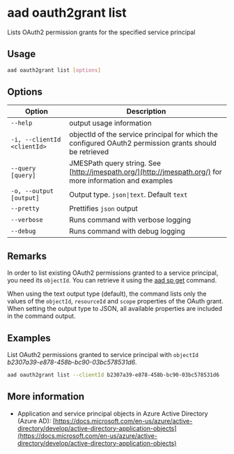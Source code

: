 # aad oauth2grant list

Lists OAuth2 permission grants for the specified service principal

## Usage

```sh
aad oauth2grant list [options]
```

## Options

Option|Description
------|-----------
`--help`|output usage information
`-i, --clientId <clientId>`|objectId of the service principal for which the configured OAuth2 permission grants should be retrieved
`--query [query]`|JMESPath query string. See [http://jmespath.org/](http://jmespath.org/) for more information and examples
`-o, --output [output]`|Output type. `json\|text`. Default `text`
`--pretty`|Prettifies `json` output
`--verbose`|Runs command with verbose logging
`--debug`|Runs command with debug logging

## Remarks

In order to list existing OAuth2 permissions granted to a service principal, you need its `objectId`. You can retrieve it using the [aad sp get](../sp/sp-get.md) command.

When using the text output type (default), the command lists only the values of the `objectId`, `resourceId` and `scope` properties of the OAuth grant. When setting the output type to JSON, all available properties are included in the command output.

## Examples

List OAuth2 permissions granted to service principal with `objectId` _b2307a39-e878-458b-bc90-03bc578531d6_.

```sh
aad oauth2grant list --clientId b2307a39-e878-458b-bc90-03bc578531d6
```

## More information

- Application and service principal objects in Azure Active Directory (Azure AD): [https://docs.microsoft.com/en-us/azure/active-directory/develop/active-directory-application-objects](https://docs.microsoft.com/en-us/azure/active-directory/develop/active-directory-application-objects)